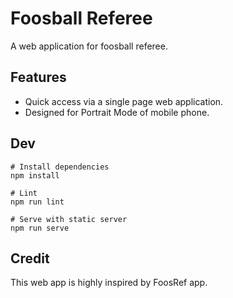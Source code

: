 # Foosball Referee

A web application for foosball referee.

## Features

- Quick access via a single page web application.
- Designed for Portrait Mode of mobile phone.

## Dev

```shell
# Install dependencies
npm install

# Lint
npm run lint

# Serve with static server
npm run serve
```

## Credit

This web app is highly inspired by FoosRef app.
